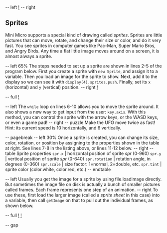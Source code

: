 -- left
[!](p30-spriteBot.png)
-- right
## Sprites
Mini Micro supports a special kind of drawing called *sprites*.  Sprites are little pictures that can move, rotate, and change their size or color, and do it very fast.
You see sprites in computer games like Pac-Man, Super Mario Bros, and Angry Birds.  Any time a flat little image moves around on a screen, it is almost always a sprite.

-- left 65%
The steps needed to set up a sprite are shown in lines 2-5 of the program below.  First you create a sprite with `new Sprite`, and assign it to a variable.  Then you load an image for the sprite to show.  Next, add it to the display so we can see it with `display(4).sprites.push`.  Finally, set its `x` (horizontal) and `y` (vertical) position.
-- right
[!](p30-ufoScreen.png)

-- full
[!](p30-listing1.png)

-- left
The `while` loop on lines 6-10 allows you to move the sprite around.  It also shows a new way to get input from the user: `key.axis`.  With this method, you can control the sprite with the arrow keys, or the WASD keys, or even a game pad!
-- right
-- puzzle
Make the UFO move twice as fast!  Hint: its current speed is 10 horizontally, and 6 vertically.

-- pagebreak
-- left 30%
Once a sprite is created, you can change its size, color, rotation, or position by assigning to the properties shown in the table at right.  See lines 7-8 in the listing above, or lines 11-12 below.
-- right
-- table
Sprite properties
`spr.x` | horizontal position of sprite _spr_ (0-960)
`spr.y` | vertical position of sprite _spr_ (0-640)
`spr.rotation` | rotation angle, in degrees (0-360)
`spr.scale` | size factor: 1=normal, 2=double, etc.
`spr.tint` | sprite color (color.white, color.red, etc.)
-- endtable

-- left
Usually you get the image for a sprite by using file.loadImage directly.  But sometimes the image file on disk is actually a bunch of smaller pictures called frames.  Each frame represents one step of an animation.
-- right
To use these, first load the larger image (called a *sprite sheet* in this case) into a variable, then call `getImage` on that to pull out the individual frames, as shown below.

-- full
[!](p30-listing2.png)
[!](p30-enemyFrames.png)

-- gap
